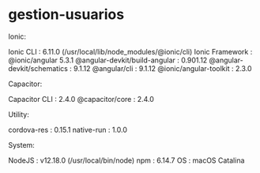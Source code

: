 # gestion-usuarios
 

Ionic:

   Ionic CLI                     : 6.11.0 (/usr/local/lib/node_modules/@ionic/cli)
   Ionic Framework               : @ionic/angular 5.3.1
   @angular-devkit/build-angular : 0.901.12
   @angular-devkit/schematics    : 9.1.12
   @angular/cli                  : 9.1.12
   @ionic/angular-toolkit        : 2.3.0

Capacitor:

   Capacitor CLI   : 2.4.0
   @capacitor/core : 2.4.0

Utility:

   cordova-res : 0.15.1
   native-run  : 1.0.0

System:

   NodeJS : v12.18.0 (/usr/local/bin/node)
   npm    : 6.14.7
   OS     : macOS Catalina
